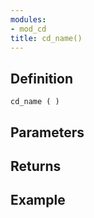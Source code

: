 ```yaml
---
modules:
- mod_cd
title: cd_name()
---
```


## Definition

    cd_name ( )

## Parameters

## Returns

## Example

```
```
